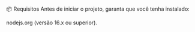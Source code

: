 📦 Requisitos
Antes de iniciar o projeto, garanta que você tenha instalado:


nodejs.org
 (versão 16.x ou superior).